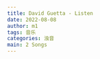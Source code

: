 ```yaml
---
title: David Guetta - Listen
date: 2022-08-08
author: m1
tags: 音乐
categories: 浊音
main: 2 Songs
---
```


<link rel="stylesheet" href="/css/APlayer.min.css">
<div id="aplayer"></div>
<script src="/js/APlayer.min.js"></script>
<script>
    const ap = new APlayer({
    container: document.getElementById('aplayer'),
    lrcType: 3,
    loop: 'none',
    audio: [
        {
        name: 'What I Did For Love',
        artist: 'David Guetta (feat. Emeli Sandé)',
        url: 'David Guetta feat. Emeli Sandé - 02. What I Did For Love.m4a',
        cover: 'Cover.jpg',
        lrc: 'David Guetta feat. Emeli Sandé - 02. What I Did For Love.lrc',
        },
        {
        name: 'No Money No Love',
        artist: 'David Guetta & Showtek (feat. Elliphant & Ms. Dynamite)',
        url: 'David Guetta & Showtek feat. feat. Elliphant & Ms. Dynamite - 03. No Money No Love.m4a',
        cover: 'Cover.jpg',
        lrc: 'David Guetta & Showtek feat. feat. Elliphant & Ms. Dynamite - 03. No Money No Love.lrc',
        }
    ]
});
</script>